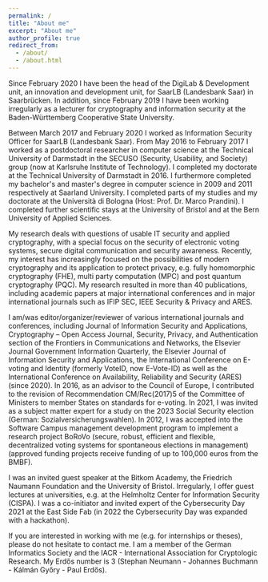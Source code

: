 ```yaml
---
permalink: /
title: "About me"
excerpt: "About me"
author_profile: true
redirect_from: 
  - /about/
  - /about.html
---
```


Since February 2020 I have been the head of the DigiLab & Development unit, an innovation and development unit, for SaarLB (Landesbank Saar) in Saarbrücken. In addition, since February 2019 I have been working irregularly as a lecturer for cryptography and information security at the Baden-Württemberg Cooperative State University.

Between March 2017 and February 2020 I worked as Information Security Officer for SaarLB (Landesbank Saar). From May 2016 to February 2017 I worked as a postdoctoral researcher in computer science at the Technical University of Darmstadt in the SECUSO (Security, Usability, and Society) group (now at Karlsruhe Institute of Technology). I completed my doctorate at the Technical University of Darmstadt in 2016. I furthermore completed my bachelor's and master's degree in computer science in 2009 and 2011 respectively at Saarland University. I completed parts of my studies and my doctorate at the Università di Bologna (Host: Prof. Dr. Marco Prandini). I completed further scientific stays at the University of Bristol and at the Bern University of Applied Sciences.

My research deals with questions of usable IT security and applied cryptography, with a special focus on the security of electronic voting systems, secure digital communication and security awareness. Recently, my interest has increasingly focused on the possibilities of modern cryptography and its application to protect privacy, e.g. fully homomorphic cryptography (FHE), multi party computation (MPC) and post quantum cryptography (PQC). My research resulted in more than 40 publications, including academic papers at major international conferences and in major international journals such as IFIP SEC, IEEE Security & Privacy and ARES. 

<!-- The most relevant result of my research is the development of a framework for evaluating the security of internet voting systems (SecIVo: a quantitative security evaluation framework for internet voting schemes and Election-Dependent Security Evaluation of Internet Voting Schemes) as well as the development of the internet voting system Pretty Understandable Democracy and the work on the practicability of the coercion-resistant internet voting system Civitas (Civitas and the real world und Towards A Practical JCJ / Civitas Implementation). In further research I dealt with the usability of the end-to-end verifiable Helios internet voting system (Helios Verification: To Alleviate, or to Nominate: Is That the Question, or Shall we Have Both?) as well as security awareness for SMEs (Don’t Be Deceived: The Message Might Be Fake and Effektiver Schutz vor betrügerischen Nachrichten). -->

I am/was editor/organizer/reviewer of various international journals and conferences, including Journal of Information Security and Applications, Cryptography – Open Access Journal, Security, Privacy, and Authentication section of the Frontiers in Communications and Networks, the Elsevier Journal Government Information Quarterly, the Elsevier Journal of Information Security and Applications, the International Conference on E-voting and Identity (formerly VoteID, now E-Vote-ID) as well as the International Conference on Availability, Reliability and Security (ARES) (since 2020).
In 2016, as an advisor to the Council of Europe, I contributed to the revision of Recommendation CM/Rec(2017)5 of the Committee of Ministers to member States on standards for e-voting. In 2021, I was invited as a subject matter expert for a study on the 2023 Social Security election (German: Sozialversicherungswahlen). In 2012, I was accepted into the Software Campus management development program to implement a research project BoRoVo (secure, robust, efficient and flexible, decentralized voting systems for spontaneous elections in management) (approved funding projects receive funding of up to 100,000 euros from the BMBF).

I was an invited guest speaker at the Bitkom Academy, the Friedrich Naumann Foundation and the University of Bristol. Irregularly, I offer guest lectures at universities, e.g. at the Helmholtz Center for Information Security (CISPA). I was a co-initiator and invited expert of the Cybersecurity Day 2021 at the East Side Fab (in 2022 the Cybersecurity Day was expanded with a hackathon).

If you are interested in working with me (e.g. for internships or theses), please do not hesitate to contact me. I am a member of the German Informatics Society and the IACR - International Association for Cryptologic Research. My Erdős number is 3 (Stephan Neumann - Johannes Buchmann - Kálmán Győry - Paul Erdős).
